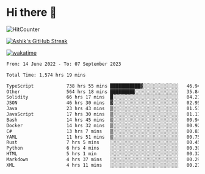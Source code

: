 # Hi there 👋

![HitCounter](https://hits.seeyoufarm.com/api/count/incr/badge.svg?url=https%3A%2F%2Fgithub.com%2Fashrhmn1212%2Fhit-counter)

<!-- ![Contribution Graph](https://github-readme-activity-graph.cyclic.app/graph?username=ashrhmn) -->


<!-- [![Top Langs](https://github-readme-stats.vercel.app/api/top-langs/?username=ashrhmn&layout=compact&theme=synthwave&langs_count=10&card_width=445)](https://github.com/anuraghazra/github-readme-stats) -->

[![Ashik's GitHub Streak](https://github-readme-streak-stats.herokuapp.com/?user=ashrhmn&theme=blood&fire=DD7F1C&background=151515&dates=9f9f9f&border=DD2727)](https://git.io/streak-stats)

<!-- ![Ashik's GitHub stats](https://github-readme-stats.vercel.app/api/?username=ashrhmn&show_icons=true&title_color=fff&icon_color=79ff97&text_color=9f9f9f&bg_color=151515) -->

[![wakatime](https://wakatime.com/badge/user/3df86613-ba63-4631-8e65-0ff18e7becad.svg)](https://wakatime.com/@3df86613-ba63-4631-8e65-0ff18e7becad)

<!--START_SECTION:waka-->

```txt
From: 14 June 2022 - To: 07 September 2023

Total Time: 1,574 hrs 19 mins

TypeScript            738 hrs 55 mins ███████████▓░░░░░░░░░░░░░   46.94 %
Other                 564 hrs 18 mins █████████░░░░░░░░░░░░░░░░   35.84 %
Solidity              66 hrs 17 mins  █░░░░░░░░░░░░░░░░░░░░░░░░   04.21 %
JSON                  46 hrs 30 mins  ▓░░░░░░░░░░░░░░░░░░░░░░░░   02.95 %
Java                  23 hrs 43 mins  ▒░░░░░░░░░░░░░░░░░░░░░░░░   01.51 %
JavaScript            17 hrs 30 mins  ▒░░░░░░░░░░░░░░░░░░░░░░░░   01.11 %
Bash                  14 hrs 45 mins  ▒░░░░░░░░░░░░░░░░░░░░░░░░   00.94 %
Docker                14 hrs 32 mins  ▒░░░░░░░░░░░░░░░░░░░░░░░░   00.92 %
C#                    13 hrs 7 mins   ▒░░░░░░░░░░░░░░░░░░░░░░░░   00.83 %
YAML                  11 hrs 51 mins  ▒░░░░░░░░░░░░░░░░░░░░░░░░   00.75 %
Rust                  7 hrs 5 mins    ░░░░░░░░░░░░░░░░░░░░░░░░░   00.45 %
Python                6 hrs 4 mins    ░░░░░░░░░░░░░░░░░░░░░░░░░   00.39 %
HTML                  5 hrs 1 min     ░░░░░░░░░░░░░░░░░░░░░░░░░   00.32 %
Markdown              4 hrs 37 mins   ░░░░░░░░░░░░░░░░░░░░░░░░░   00.29 %
XML                   4 hrs 11 mins   ░░░░░░░░░░░░░░░░░░░░░░░░░   00.27 %
```

<!--END_SECTION:waka-->


<!--### Most Used Languages
<img src="https://wakatime.com/share/@ashrhmn/24ecb986-5bf8-4607-af7f-0aab08908d8c.png" />

### Favourite Tools
<img src="https://wakatime.com/share/@ashrhmn/f4e08015-f3bc-460a-9228-95a3ba11c604.png" />-->
